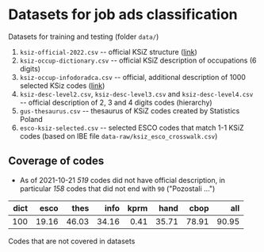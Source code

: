 # Datasets for job ads classification

Datasets for training and testing (folder `data/`)

1. `ksiz-official-2022.csv` -- official KSiZ structure ([link](https://psz.praca.gov.pl/rynek-pracy/bazy-danych/klasyfikacja-zawodow-i-specjalnosci))
2. `ksiz-occup-dictionary.csv` -- official KSiZ description of occupations (6 digits)
3. `ksiz-occup-infodoradca.csv` -- official, additional description of 1000 selected KSiz codes ([link](https://psz.praca.gov.pl/rynek-pracy/bazy-danych/infodoradca))
4. `ksiz-desc-level2.csv`, `ksiz-desc-level3.csv` and `ksiz-desc-level4.csv` -- official description of 2, 3 and 4 digits codes (hierarchy)
5. `gus-thesaurus.csv` -- thesaurus of KSiZ codes created by Statistics Poland
6. `esco-ksiz-selected.csv` -- selected ESCO codes that match 1-1 KSiZ codes (based on IBE file `data-raw/ksiz_esco_crosswalk.csv`)


## Coverage of codes

+ As of 2021-10-21 *519* codes did not have official description, in particular *158* codes that did not end with `90` ("Pozostali ...")


| dict|  esco|  thes|  info| kprm|  hand|  cbop|   all|
|----:|-----:|-----:|-----:|----:|-----:|-----:|-----:|
|  100| 19.16| 46.03| 34.16| 0.41| 35.71| 78.91| 90.95|


Codes that are not covered in datasets


